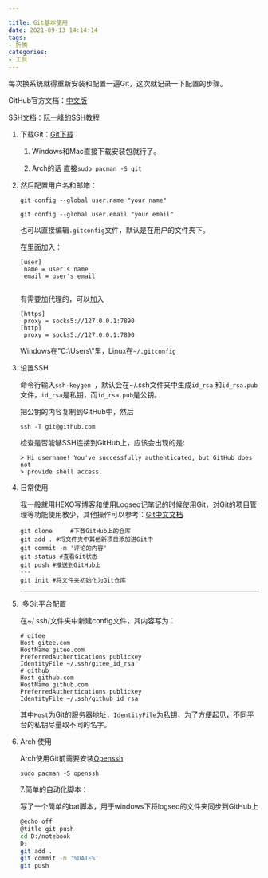 ```yaml
---

title: Git基本使用
date: 2021-09-13 14:14:14
tags: 
- 折腾
categories: 
- 工具
---
```




每次换系统就得重新安装和配置一遍Git，这次就记录一下配置的步骤。

GitHub官方文档：[中文版](https://docs.github.com/cn/github/getting-started-with-github/using-git)

SSH文档：[阮一峰的SSH教程](http://wangdoc.com/ssh)

1. 下载Git：[Git下载](https://git-scm.com/downloads) 

   1. Windows和Mac直接下载安装包就行了。

   2. Arch的话 直接`sudo pacman -S git`

      

2. 然后配置用户名和邮箱：

   ```
   git config --global user.name "your name"
   ```

   ```
   git config --global user.email "your email"
   ```

   也可以直接编辑`.gitconfig`文件，默认是在用户的文件夹下。

   在里面加入：

   ```
   [user]
   	name = user's name
   	email = user's email
 
   ```
   有需要加代理的，可以加入
   ```
   [https]
   	proxy = socks5://127.0.0.1:7890
   [http]
   	proxy = socks5://127.0.0.1:7890
   ```

   Windows在"C:\Users\\"里，Linux在`~/.gitconfig`

 3. 设置SSH

    命令行输入`ssh-keygen `，默认会在~/.ssh文件夹中生成`id_rsa` 和`id_rsa.pub`文件，`id_rsa`是私钥，而`id_rsa.pub`是公钥。

    把公钥的内容复制到GitHub中，然后

    ```
    ssh -T git@github.com
    ```

    检查是否能够SSH连接到GitHub上，应该会出现的是:

    ```
    > Hi username! You've successfully authenticated, but GitHub does not
    > provide shell access.
    ```

    

4. 日常使用

   我一般就用HEXO写博客和使用Logseq记笔记的时候使用Git，对Git的项目管理等功能使用教少，其他操作可以参考：[Git中文文档](https://git-scm.com/book/zh/v2)

   ```
   git clone   	 #下载GitHub上的仓库
   git add . #将文件夹中其他新项目添加进Git中
   git commit -m '评论的内容'
   git status #查看Git状态
   git push #推送到GitHub上
   ---
   git init #将文件夹初始化为Git仓库
   ```

   ---

5. ​	多Git平台配置

   在~/.ssh/文件夹中新建config文件，其内容写为：

   ```
   # gitee
   Host gitee.com
   HostName gitee.com
   PreferredAuthentications publickey
   IdentityFile ~/.ssh/gitee_id_rsa
   # github
   Host github.com
   HostName github.com
   PreferredAuthentications publickey
   IdentityFile ~/.ssh/github_id_rsa
   ```

   其中`Host`为Git的服务器地址，`IdentityFile`为私钥，为了方便起见，不同平台的私钥尽量取不同的名字。

6. Arch 使用

   Arch使用Git前需要安装[Openssh](https://wiki.archlinux.org/title/OpenSSH#Installation)

   ```
   sudo pacman -S openssh
   ```

   7.简单的自动化脚本：

   写了一个简单的bat脚本，用于windows下将logseq的文件夹同步到GitHub上

   ```bash
   @echo off
   @title git push
   cd D:/notebook
   D:
   git add .
   git commit -m '%DATE%'
   git push
   ```

   